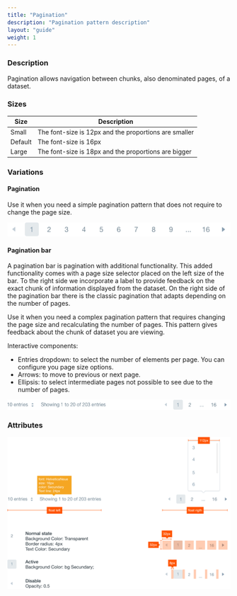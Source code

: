 ```yaml
---
title: "Pagination"
description: "Pagination pattern description"
layout: "guide"
weight: 1
---
```


### Description

Pagination allows navigation between chunks, also denominated pages, of a dataset.

### Sizes

| Size | Description |
| ---- | ----- |
| Small | The font-size is 12px and the proportions are smaller |
| Default | The font-size is 16px |
| Large | The font-size is 18px and the proportions are bigger |

### Variations

#### Pagination

Use it when you need a simple pagination pattern that does not require to change the page size.

![simple pagination](../../../images/pagination.png)

#### Pagination bar

A pagination bar is pagination with additional functionality. This added functionality comes with a page size selector placed on the left size of the bar. To the right side we incorporate a label to provide feedback on the exact chunk of information displayed from the dataset. On the right side of the pagination bar there is the classic pagination that adapts depending on the number of pages.

Use it when you need a complex pagination pattern that requires changing the page size and recalculating the number of pages. This pattern gives feedback about the chunk of dataset you are viewing.

Interactive components:
* Entries dropdown: to select the number of elements per page. You can configure you page size options.
* Arrows: to move to previous or next page.
* Ellipsis: to select intermediate pages not possible to see due to the number of pages.

![pagination bar with a dropdown for page size and the simple pagination component](../../../images/paginationBar.png)

### Attributes

![pagination attributes](../../../images/paginationAttributes.png)
